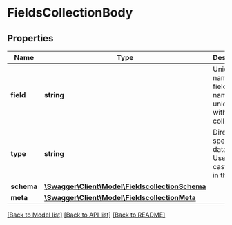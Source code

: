 # FieldsCollectionBody

## Properties
Name | Type | Description | Notes
------------ | ------------- | ------------- | -------------
**field** | **string** | Unique name of the field. Field name is unique within the collection. | 
**type** | **string** | Directus specific data type. Used to cast values in the API. | 
**schema** | [**\Swagger\Client\Model\FieldscollectionSchema**](FieldscollectionSchema.md) |  | [optional] 
**meta** | [**\Swagger\Client\Model\FieldscollectionMeta**](FieldscollectionMeta.md) |  | [optional] 

[[Back to Model list]](../../README.md#documentation-for-models) [[Back to API list]](../../README.md#documentation-for-api-endpoints) [[Back to README]](../../README.md)

